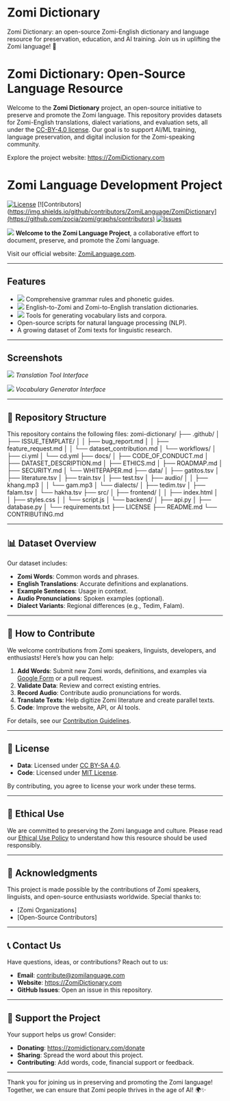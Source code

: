 # Zomi Dictionary
Zomi Dictionary: an open-source Zomi-English dictionary and language resource for preservation, education, and AI training. Join us in uplifting the Zomi language! 🌟
# Zomi Dictionary: Open-Source Language Resource

Welcome to the **Zomi Dictionary** project, an open-source initiative to preserve and promote the Zomi language. This repository provides datasets for Zomi-English translations, dialect variations, and evaluation sets, all under the [CC-BY-4.0 license](LICENSE). Our goal is to support AI/ML training, language preservation, and digital inclusion for the Zomi-speaking community.

Explore the project website: https://ZomiDictionary.com

# Zomi Language Development Project

[![License](https://img.shields.io/badge/License-MIT-blue.svg)](LICENSE)
[![Contributors](https://img.shields.io/github/contributors/ZomiLanguage/ZomiDictionary](https://github.com/zocia/zomi/graphs/contributors)
[![Issues](https://img.shields.io/github/issues/ZomiLanguage/ZomiDictionary)](https://github.com/zomilanguage/zomidictionary/issues)

![](assets/icons/translate.svg) **Welcome to the Zomi Language Project**, a collaborative effort to document, preserve, and promote the Zomi language.

Visit our official website: [ZomiLanguage.com](https://ZomiDictionary.com).

---

## Features
- ![](assets/icons/grammar.svg) Comprehensive grammar rules and phonetic guides.
- ![](assets/icons/translate.svg) English-to-Zomi and Zomi-to-English translation dictionaries.
- ![](assets/icons/vocab.svg) Tools for generating vocabulary lists and corpora.
- Open-source scripts for natural language processing (NLP).
- A growing dataset of Zomi texts for linguistic research.

---

## Screenshots
![](assets/screenshots/translation_tool.png)
*Translation Tool Interface*

![](assets/screenshots/vocab_generator.png)
*Vocabulary Generator Interface*


---

## 📂 Repository Structure
This repository contains the following files:
zomi-dictionary/
├── .github/
│   ├── ISSUE_TEMPLATE/
│   │   ├── bug_report.md
│   │   ├── feature_request.md
│   │   └── dataset_contribution.md
│   └── workflows/
│       ├── ci.yml
│       └── cd.yml
├── docs/
│   ├── CODE_OF_CONDUCT.md
│   ├── DATASET_DESCRIPTION.md
│   ├── ETHICS.md
│   ├── ROADMAP.md
│   ├── SECURITY.md
│   └── WHITEPAPER.md
├── data/
│   ├── gatitos.tsv
│   ├── literature.tsv
│   ├── train.tsv
│   ├── test.tsv
│   ├── audio/
│   │   ├── khang.mp3
│   │   └── gam.mp3
│   └── dialects/
│       ├── tedim.tsv
│       ├── falam.tsv
│       └── hakha.tsv
├── src/
│   ├── frontend/
│   │   ├── index.html
│   │   ├── styles.css
│   │   └── script.js
│   └── backend/
│       ├── api.py
│       ├── database.py
│       └── requirements.txt
├── LICENSE
├── README.md
└── CONTRIBUTING.md


---

## 📊 Dataset Overview
Our dataset includes:
- **Zomi Words**: Common words and phrases.
- **English Translations**: Accurate definitions and explanations.
- **Example Sentences**: Usage in context.
- **Audio Pronunciations**: Spoken examples (optional).
- **Dialect Variants**: Regional differences (e.g., Tedim, Falam).

---

## 🤝 How to Contribute
We welcome contributions from Zomi speakers, linguists, developers, and enthusiasts! Here’s how you can help:

1. **Add Words**: Submit new Zomi words, definitions, and examples via [Google Form](#) or a pull request.
2. **Validate Data**: Review and correct existing entries.
3. **Record Audio**: Contribute audio pronunciations for words.
4. **Translate Texts**: Help digitize Zomi literature and create parallel texts.
5. **Code**: Improve the website, API, or AI tools.

For details, see our [Contribution Guidelines](docs/CONTRIBUTING.md).

---

## 📜 License
- **Data**: Licensed under [CC BY-SA 4.0](https://creativecommons.org/licenses/by-sa/4.0/).
- **Code**: Licensed under [MIT License](LICENSE_CODE.md).

By contributing, you agree to license your work under these terms.

---

## 🌟 Ethical Use
We are committed to preserving the Zomi language and culture. Please read our [Ethical Use Policy](docs/ETHICS.md) to understand how this resource should be used responsibly.

---

## 🙏 Acknowledgments
This project is made possible by the contributions of Zomi speakers, linguists, and open-source enthusiasts worldwide. Special thanks to:
- [Zomi Organizations]
- [Open-Source Contributors]

---

## 📞 Contact Us
Have questions, ideas, or contributions? Reach out to us:
- **Email**: contribute@zomilanguage.com
- **Website**: https://ZomiDictionary.com
- **GitHub Issues**: Open an issue in this repository.

---

## 🌱 Support the Project
Your support helps us grow! Consider:
- **Donating**: https://zomidictionary.com/donate
- **Sharing**: Spread the word about this project.
- **Contributing**: Add words, code, financial support or feedback.

---

Thank you for joining us in preserving and promoting the Zomi language! Together, we can ensure that Zomi people thrives in the age of AI! 🌍✨
